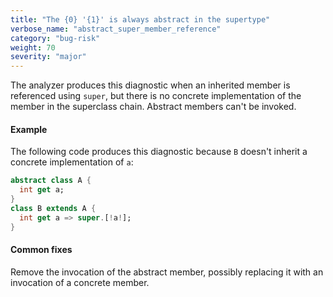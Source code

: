 ```yaml
---
title: "The {0} '{1}' is always abstract in the supertype"
verbose_name: "abstract_super_member_reference"
category: "bug-risk"
weight: 70
severity: "major"
---
```

The analyzer produces this diagnostic when an inherited member is
referenced using `super`, but there is no concrete implementation of the
member in the superclass chain. Abstract members can't be invoked.

#### Example

The following code produces this diagnostic because `B` doesn't inherit a
concrete implementation of `a`:

```dart
abstract class A {
  int get a;
}
class B extends A {
  int get a => super.[!a!];
}
```

#### Common fixes

Remove the invocation of the abstract member, possibly replacing it with an
invocation of a concrete member.
